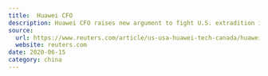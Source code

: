 ```yaml
---
title:  Huawei CFO
description: Huawei CFO raises new argument to fight U.S. extradition in Canada court
source: 
  url: https://www.reuters.com/article/us-usa-huawei-tech-canada/huawei-cfo-raises-new-argument-to-fight-us-extradition-in-canada-court-idUSKBN23N00B
  website: reuters.com
date: 2020-06-15
category: china
---
```

